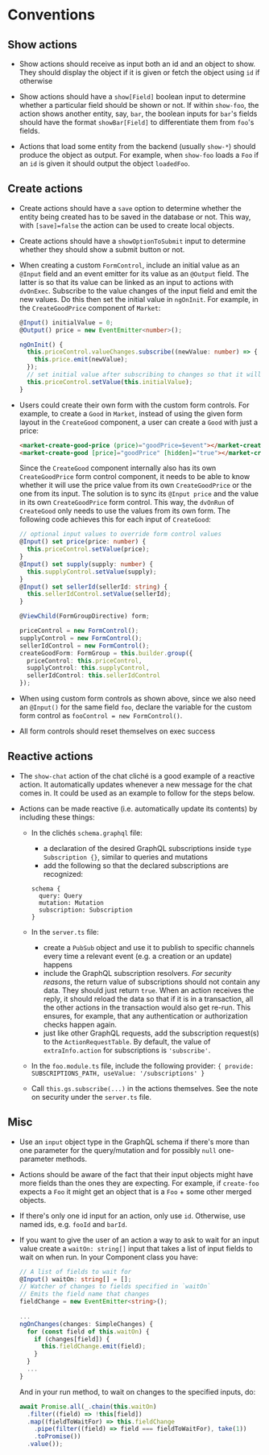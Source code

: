# Conventions

## Show actions 

- Show actions should receive as input both an id and an object to show. They
  should display the object if it is given or fetch the object using `id` if
  otherwise

- Show actions should have a `show[Field]` boolean input to determine whether
  a particular field should be shown or not. If within `show-foo`, the action
  shows another entity, say, `bar`, the boolean inputs for `bar`'s fields should
  have the format `showBar[Field]` to differentiate them from `foo`'s fields.

- Actions that load some entity from the backend (usually `show-*`) should
  produce the object as output. For example, when `show-foo` loads a `Foo` if
  an `id` is given it should output the object `loadedFoo`.


## Create actions

- Create actions should have a `save` option to determine whether the
  entity being created has to be saved in the database or not. This way, with
  `[save]=false` the action can be used to create local objects.

- Create actions should have a `showOptionToSubmit` input to determine
  whether they should show a submit button or not.

- When creating a custom `FormControl`, include an initial value as an `@Input`
  field and an event emitter for its value as an `@Output` field. The latter is
  so that its value can be linked as an input to actions with `dvOnExec`.
  Subscribe to the value changes of the input field and emit the new values.
  Do this then set the initial value in `ngOnInit`. For example, in the
  `CreateGoodPrice` component of `Market`:

  ```typescript
  @Input() initialValue = 0;
  @Output() price = new EventEmitter<number>();
  
  ngOnInit() {
    this.priceControl.valueChanges.subscribe((newValue: number) => {
      this.price.emit(newValue);
    });
    // set initial value after subscribing to changes so that it will be emitted
    this.priceControl.setValue(this.initialValue);
  }
  ```

- Users could create their own form with the custom form controls. For example,
  to create a `Good` in `Market`, instead of using the given form layout in the
  `CreateGood` component, a user can create a `Good` with just a price:

  ```html
  <market-create-good-price (price)="goodPrice=$event"></market-create-good-price>
  <market-create-good [price]="goodPrice" [hidden]="true"></market-create-good>
  ```

  Since the `CreateGood` component internally also has its own `CreateGoodPrice`
  form control component, it needs to be able to know whether it will use the
  price value from its own `CreateGoodPrice` or the one from its input. The
  solution is to sync its `@Input price` and the value in its own
  `CreateGoodPrice` form control. This way, the `dvOnRun` of `CreateGood` only
  needs to use the values from its own form. The following code achieves this for
  each input of `CreateGood`:

  ```typescript
  // optional input values to override form control values
  @Input() set price(price: number) {
    this.priceControl.setValue(price);
  }
  @Input() set supply(supply: number) {
    this.supplyControl.setValue(supply);
  }
  @Input() set sellerId(sellerId: string) {
    this.sellerIdControl.setValue(sellerId);
  }
  
  @ViewChild(FormGroupDirective) form;
  
  priceControl = new FormControl();
  supplyControl = new FormControl();
  sellerIdControl = new FormControl();
  createGoodForm: FormGroup = this.builder.group({
    priceControl: this.priceControl,
    supplyControl: this.supplyControl,
    sellerIdControl: this.sellerIdControl
  });
  ```

- When using custom form controls as shown above, since we also need an
  `@Input()` for the same field `foo`, declare the variable for the custom form
  control as `fooControl = new FormControl()`.

- All form controls should reset themselves on exec success

## Reactive actions

- The `show-chat` action of the chat cliché is a good example of a reactive
action. It automatically updates whenever a new message for the chat comes in.
It could be used as an example to follow for the steps below. 

- Actions can be made reactive (i.e. automatically update its contents) by
  including these things:

  - In the clichés `schema.graphql` file:
    - a declaration of the desired GraphQL subscriptions inside
    `type Subscription {}`, similar to queries and mutations
    - add the following so that the declared subscriptions are recognized:

    ```text
    schema {
      query: Query
      mutation: Mutation
      subscription: Subscription
    }
    ```

  - In the `server.ts` file:
    - create a `PubSub` object and use it to publish to specific channels every
    time a relevant event (e.g. a creation or an update) happens
    - include the GraphQL subscription resolvers. *For security reasons*, the
    return value of subscriptions should not contain any data. They should
    just return `true`. When an action receives the reply, it should reload
    the data so that if it is in a transaction, all the other actions in the
    transaction would also get re-run. This ensures, for example, that any
    authentication or authorization checks happen again.
    - just like other GraphQL requests, add the subscription request(s) to the
    `ActionRequestTable`. By default, the value of `extraInfo.action` for
    subscriptions is `'subscribe'`.

  - In the `foo.module.ts` file, include the following provider:
  `{ provide: SUBSCRIPTIONS_PATH, useValue: '/subscriptions' }`

  - Call `this.gs.subscribe(...)` in the actions themselves. See the note on
  security under the `server.ts` file.

## Misc

- Use an `input` object type in the GraphQL schema if there's more than one
  parameter for the query/mutation and for possibly `null` one-parameter
  methods.

- Actions should be aware of the fact that their input objects might have more
  fields than the ones they are expecting. For example, if `create-foo`
  expects a `Foo` it might get an object that is a `Foo` + some other
  merged objects.

- If there's only one id input for an action, only use `id`. Otherwise, use
  named ids, e.g. `fooId` and `barId`.

- If you want to give the user of an action a way to ask to wait for an input
  value create a `waitOn: string[]` input that takes a list of input fields to
  wait on when run. In your Component class you have:

  ```typescript
  // A list of fields to wait for
  @Input() waitOn: string[] = [];
  // Watcher of changes to fields specified in `waitOn`
  // Emits the field name that changes
  fieldChange = new EventEmitter<string>();
    
  ...
  ngOnChanges(changes: SimpleChanges) {
    for (const field of this.waitOn) {
      if (changes[field]) {
        this.fieldChange.emit(field);
      }
    }
    ...
  }
  ```

  And in your run method, to wait on changes to the specified inputs, do:
  ```typescript
  await Promise.all(_.chain(this.waitOn)
    .filter((field) => !this[field])
    .map((fieldToWaitFor) => this.fieldChange
      .pipe(filter((field) => field === fieldToWaitFor), take(1))
      .toPromise())
    .value());
  ```
